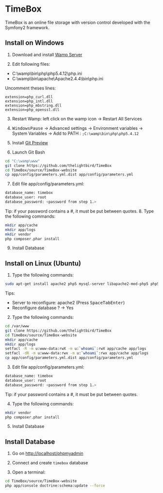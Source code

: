 TimeBox
=======

TimeBox is an online file storage with version control developed with the Symfony2 framework.


## Install on Windows

1. Download and install [Wamp Server](http://www.wampserver.com/)

2. Edit following files:
  * C:\wamp\bin\php\php5.4.12\php.ini
  * C:\wamp\bin\apache\Apache2.4.4\bin\php.ini

  Uncomment theses lines:
  ```
extension=php_curl.dll
extension=php_intl.dll
extension=php_mbstring.dll
extension=php_openssl.dll
  ```
3. Restart Wamp: left click on the wamp icon → Restart All Services

4. <kbd>Windows</kbd><kbd>Pause</kbd> → Advanced settings → Environment variables →	System Variables → Add to PATH :
  `;C:\wamp\bin\php\php5.4.12`

5. Install [Git Preview](http://msysgit.github.io/)

6. Launch Git Bash

  ```bash
cd "C:\wamp\www"
git clone https://github.com/thelightbird/TimeBox
cd TimeBox/source/TimeBox-website
cp app/config/parameters.yml.dist app/config/parameters.yml
  ```
7. Edit file app/config/parameters.yml:

  ```bash
database_name: timebox
database_user: root
database_password: <password from step 1.>
  ```
  Tip: if your password contains a #, it must be put between quotes.
8. Type the following commands:

  ```bash
mkdir app/cache
mkdir app/logs
mkdir vendor
php composer.phar install
  ```

9. Install Database



## Install on Linux (Ubuntu)

1. Type the following commands:

  ```bash
sudo apt-get install apache2 php5 mysql-server libapache2-mod-php5 php5-mysql php5-intl phpmyadmin
  ```
  Tips:
  * Server to reconfigure: apache2 (Press <kbd>Space</kbd><kbd>Tab</kbd><kbd>Enter</kbd>)
  * Reconfigure database ? → Yes

2. Type the following commands:

  ```bash
cd /var/www
git clone https://github.com/thelightbird/TimeBox
cd TimeBox/source/TimeBox-website
mkdir app/cache
mkdir app/logs
setfacl -R -m u:www-data:rwX -m u:`whoami`:rwX app/cache app/logs
setfacl -dR -m u:www-data:rwx -m u:`whoami`:rwx app/cache app/logs
cp app/config/parameters.yml.dist app/config/parameters.yml
  ```

3. Edit file app/config/parameters.yml:

  ```bash
database_name: timebox
database_user: root
database_password: <password from step 1.>
  ```
  Tip: if your password contains a #, it must be put between quotes.

4. Type the following commands:

  ```bash
mkdir vendor
php composer.phar install
  ```

5. Install Database



## Install Database

1. Go on [http://localhost/phpmyadmin](http://localhost/phpmyadmin)

2. Connect and create `timebox` database

3. Open a terminal:

  ```bash
cd TimeBox/source/TimeBox-website
php app/console doctrine:schema:update --force
  ```


    
